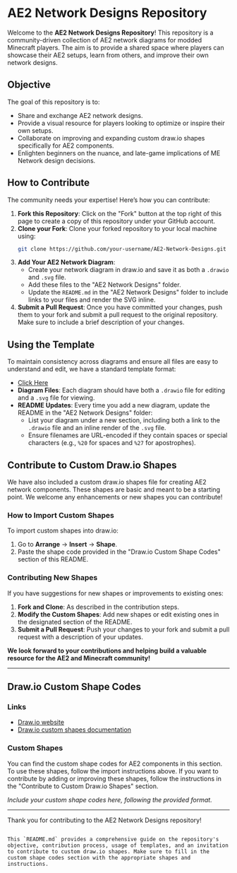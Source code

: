 # AE2 Network Designs Repository

Welcome to the **AE2 Network Designs Repository**! This repository is a community-driven collection of AE2 network diagrams for modded Minecraft players. The aim is to provide a shared space where players can showcase their AE2 setups, learn from others, and improve their own network designs.

## Objective

The goal of this repository is to:
- Share and exchange AE2 network designs.
- Provide a visual resource for players looking to optimize or inspire their own setups.
- Collaborate on improving and expanding custom draw.io shapes specifically for AE2 components.
- Enlighten beginners on the nuance, and late-game implications of ME Network design decisions.

## How to Contribute

The community needs your expertise! Here’s how you can contribute:

1. **Fork this Repository**: Click on the "Fork" button at the top right of this page to create a copy of this repository under your GitHub account.
2. **Clone your Fork**: Clone your forked repository to your local machine using:
   ```bash
   git clone https://github.com/your-username/AE2-Network-Designs.git
   ```
3. **Add Your AE2 Network Diagram**:
   - Create your network diagram in draw.io and save it as both a `.drawio` and `.svg` file.
   - Add these files to the "AE2 Network Designs" folder.
   - Update the `README.md` in the "AE2 Network Designs" folder to include links to your files and render the SVG inline.
4. **Submit a Pull Request**: Once you have committed your changes, push them to your fork and submit a pull request to the original repository. Make sure to include a brief description of your changes.

## Using the Template

To maintain consistency across diagrams and ensure all files are easy to understand and edit, we have a standard template format:
- [Click Here](https://app.diagrams.net/#Uhttps%3A%2F%2Fraw.githubusercontent.com%2FDeMux42%2FAE2NetworkDesigns%2Fmain%2FAE2NetworkDesignExamples%2FTemplate.drawio)
- **Diagram Files**: Each diagram should have both a `.drawio` file for editing and a `.svg` file for viewing.
- **README Updates**: Every time you add a new diagram, update the README in the "AE2 Network Designs" folder:
  - List your diagram under a new section, including both a link to the `.drawio` file and an inline render of the `.svg` file.
  - Ensure filenames are URL-encoded if they contain spaces or special characters (e.g., `%20` for spaces and `%27` for apostrophes).

## Contribute to Custom Draw.io Shapes

We have also included a custom draw.io shapes file for creating AE2 network components. These shapes are basic and meant to be a starting point. We welcome any enhancements or new shapes you can contribute!

### How to Import Custom Shapes

To import custom shapes into draw.io:

1. Go to **Arrange** -> **Insert** -> **Shape**.
2. Paste the shape code provided in the "Draw.io Custom Shape Codes" section of this README.

### Contributing New Shapes

If you have suggestions for new shapes or improvements to existing ones:

1. **Fork and Clone**: As described in the contribution steps.
2. **Modify the Custom Shapes**: Add new shapes or edit existing ones in the designated section of the README.
3. **Submit a Pull Request**: Push your changes to your fork and submit a pull request with a description of your updates.

**We look forward to your contributions and helping build a valuable resource for the AE2 and Minecraft community!**

---

## Draw.io Custom Shape Codes

### Links

- [Draw.io website](https://www.drawio.com/)
- [Draw.io custom shapes documentation](https://www.drawio.com/doc/faq/shape-complex-create-edit)

### Custom Shapes

You can find the custom shape codes for AE2 components in this section. To use these shapes, follow the import instructions above. If you want to contribute by adding or improving these shapes, follow the instructions in the "Contribute to Custom Draw.io Shapes" section.

*Include your custom shape codes here, following the provided format.*

---

Thank you for contributing to the AE2 Network Designs repository!
```

This `README.md` provides a comprehensive guide on the repository's objective, contribution process, usage of templates, and an invitation to contribute to custom draw.io shapes. Make sure to fill in the custom shape codes section with the appropriate shapes and instructions.